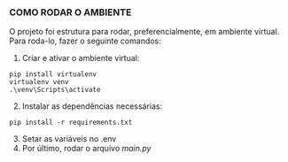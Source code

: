 ### COMO RODAR O AMBIENTE

O projeto foi estrutura para rodar, preferencialmente, em ambiente virtual.
Para roda-lo, fazer o seguinte comandos:

1. Criar e ativar o ambiente virtual:
```
pip install virtualenv
virtualenv venv
.\venv\Scripts\activate
```

2. Instalar as dependências necessárias: 
```
pip install -r requirements.txt
```

3. Setar as variáveis no .env
4. Por último, rodar o arquivo *main.py*